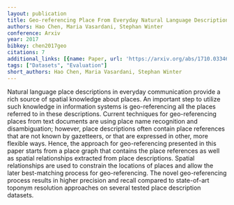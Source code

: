 ```yaml
---
layout: publication
title: Geo-referencing Place From Everyday Natural Language Descriptions
authors: Hao Chen, Maria Vasardani, Stephan Winter
conference: Arxiv
year: 2017
bibkey: chen2017geo
citations: 7
additional_links: [{name: Paper, url: 'https://arxiv.org/abs/1710.03346'}]
tags: ["Datasets", "Evaluation"]
short_authors: Hao Chen, Maria Vasardani, Stephan Winter
---
```

Natural language place descriptions in everyday communication provide a rich
source of spatial knowledge about places. An important step to utilize such
knowledge in information systems is geo-referencing all the places referred to
in these descriptions. Current techniques for geo-referencing places from text
documents are using place name recognition and disambiguation; however, place
descriptions often contain place references that are not known by gazetteers,
or that are expressed in other, more flexible ways. Hence, the approach for
geo-referencing presented in this paper starts from a place graph that contains
the place references as well as spatial relationships extracted from place
descriptions. Spatial relationships are used to constrain the locations of
places and allow the later best-matching process for geo-referencing. The novel
geo-referencing process results in higher precision and recall compared to
state-of-art toponym resolution approaches on several tested place description
datasets.
